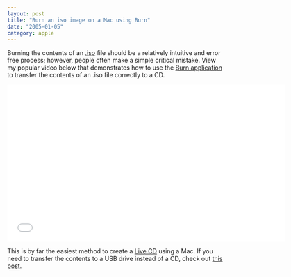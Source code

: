 ```yaml
---
layout: post
title: "Burn an iso image on a Mac using Burn"
date: "2005-01-05"
category: apple
---
```


Burning the contents of an [.iso](http://en.wikipedia.org/wiki/.iso) file should be a relatively intuitive and error free process; however, people often make a simple critical mistake. View my popular video below that demonstrates how to use the [Burn application](http://burn-osx.sourceforge.net/Pages/English/home.html) to transfer the contents of an .iso file correctly to a CD.

<iframe width="640" height="360" src="//www.youtube.com/embed/GHpOXuzMMD8?list=PLC9C416411BBEF132" frameborder="0" allowfullscreen></iframe>

This is by far the easiest method to create a [Live CD](http://en.wikipedia.org/wiki/Live_CD) using a Mac. If you need to transfer the contents to a USB drive instead of a CD, check out [this post](http://www.stevencombs.com/apple/2009/05/27/create-bootable-usb-drive-osx.html).
